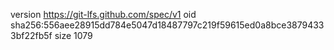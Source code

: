 version https://git-lfs.github.com/spec/v1
oid sha256:556aee28915dd784e5047d18487797c219f59615ed0a8bce38794333bf22fb5f
size 1079
